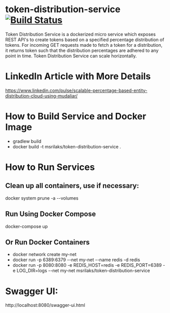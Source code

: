 # token-distribution-service [![Build Status](https://travis-ci.org/msrilaks/token-distribution-service.svg?branch=master)](https://travis-ci.org/msrilaks/token-distribution-service)
Token Distribution Service is a dockerized micro service which exposes REST
API's to create tokens based on a specified percentage distribution of tokens.
For incoming GET requests made to fetch a token for a distribution, it
returns  token such that the distribution percentages are adhered to any point in time.
Token Distribution Service can scale horizontally.

# LinkedIn Article with More Details
https://www.linkedin.com/pulse/scalable-percentage-based-entity-distribution-cloud-using-mudaliar/

# How to Build Service and Docker Image
* gradlew build
* docker build -t msrilaks/token-distribution-service .

# How to Run Services

## Clean up all containers, use if necessary:
docker system prune -a --volumes

## Run Using Docker Compose
docker-compose up

## Or Run Docker Containers
* docker network create my-net
* docker run -p 6389:6379 --net my-net --name redis -d redis
* docker run -p 8080:8080 -e REDIS_HOST=redis -e REDIS_PORT=6389 -e LOG_DIR=logs
 --net my-net msrilaks/token-distribution-service

# Swagger UI:
http://localhost:8080/swagger-ui.html